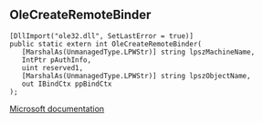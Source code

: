 ## OleCreateRemoteBinder

```
[DllImport("ole32.dll", SetLastError = true)]
public static extern int OleCreateRemoteBinder(
   [MarshalAs(UnmanagedType.LPWStr)] string lpszMachineName,
   IntPtr pAuthInfo,
   uint reserved1,
   [MarshalAs(UnmanagedType.LPWStr)] string lpszObjectName,
   out IBindCtx ppBindCtx
);
```

[Microsoft documentation](TODO)
